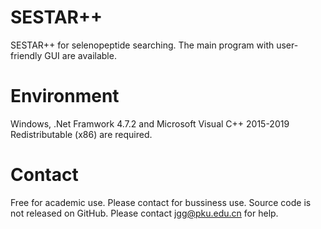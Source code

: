 # SESTAR++
SESTAR++ for selenopeptide searching. The main program with user-friendly GUI are available.

# Environment
Windows, .Net Framwork 4.7.2 and Microsoft Visual C++ 2015-2019 Redistributable (x86) are required. 

# Contact
Free for academic use. Please contact for bussiness use. Source code is not released on GitHub. Please contact jgg@pku.edu.cn for help.
